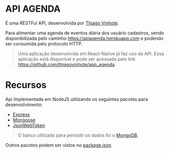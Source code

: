 # API AGENDA

É uma RESTFul API, desenvolvida por  [Thiago Vinhote](https://github.com/thiagovinhote).

Para alimentar uma agenda de eventos diária dos usuário cadastros, sendo disponibilizada pelo caminho https://apiagenda.herokuapp.com e podendo ser consumida pelo protocolo HTTP.

> Uma aplicação desenvolvida em React-Native já faz uso da API.
> Essa aplicação está disponível e pode ser acessada pelo link https://github.com/thiagovinhote/app_agenda.

# Recursos 

Api Implementada em NodeJS utilizando os seguintes pacotes para desenvolvimento:

- [Express](https://www.npmjs.com/package/express)
- [Mongoose](https://www.npmjs.com/package/mongoose)
- [JsonWebToken](https://www.npmjs.com/package/jsonwebtoken)

> O banco utilizado para persistir os dados foi o [MongoDB](https://www.mongodb.com).

Outros pacotes podem ser vistos no [package.json](https://github.com/thiagovinhote/app_agenda/blob/master/package.json)

